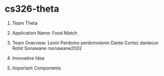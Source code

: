 # cs326-theta

1. Team Theta

2. Application Name: 
    Food Match

3. Team Overview:
    Lenin Perdomo perdomolenin
    Dante Cortez  dantecor
    Rohit Sonawane rsonawane2002

4. Innovative Idea


5. Important Components